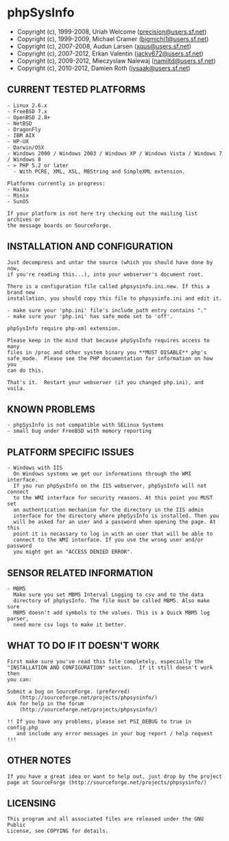 phpSysInfo
==============

* Copyright (c), 1999-2008, Uriah Welcome (precision@users.sf.net)
* Copyright (c), 1999-2009, Michael Cramer (bigmichi1@users.sf.net)
* Copyright (c), 2007-2008, Audun Larsen (xqus@users.sf.net)
* Copyright (c), 2007-2012, Erkan Valentin (jacky672@users.sf.net)
* Copyright (c), 2009-2012, Mieczyslaw Nalewaj (namiltd@users.sf.net)
* Copyright (c), 2010-2012, Damien Roth (iysaak@users.sf.net)

CURRENT TESTED PLATFORMS
------------------------
    - Linux 2.6.x
	- FreeBSD 7.x
	- OpenBSD 2.8+
	- NetBSD
	- DragonFly
	- IBM AIX
	- HP-UX
	- Darwin/OSX
	- Windows 2000 / Windows 2003 / Windows XP / Windows Vista / Windows 7 / Windows 8
	- > PHP 5.2 or later
	  - With PCRE, XML, XSL, MBString and SimpleXML extension.

    Platforms currently in progress:
	- Haiku
	- Minix
	- SunOS

	If your platform is not here try checking out the mailing list archives or
	the message boards on SourceForge.

INSTALLATION AND CONFIGURATION
------------------------------
	Just decompress and untar the source (which you should have done by now,
	if you're reading this...), into your webserver's document root.

	There is a configuration file called phpsysinfo.ini.new. If this a brand new
	installation, you should copy this file to phpsysinfo.ini and edit it.

	- make sure your 'php.ini' file's include_path entry contains "."
	- make sure your 'php.ini' has safe_mode set to 'off'.

	phpSysInfo require php-xml extension.

	Please keep in the mind that because phpSysInfo requires access to many
	files in /proc and other system binary you **MUST DISABLE** php's
	safe_mode.  Please see the PHP documentation for information on how you
	can do this.

	That's it.  Restart your webserver (if you changed php.ini), and voila.

KNOWN PROBLEMS
--------------
	- phpSysInfo is not compatible with SELinux Systems
	- small bug under FreeBSD with memory reporting

PLATFORM SPECIFIC ISSUES
------------------------
	- Windows with IIS
	  On Windows systems we get our informations through the WMI interface.
	  If you run phpSysInfo on the IIS webserver, phpSysInfo will not connect
	  to the WMI interface for security reasons. At this point you MUST set
	  an authentication mechanism for the directory in the IIS admin
	  interface for the directory where phpSysInfo is installed. Then you
	  will be asked for an user and a password when opening the page. At this
	  point it is necassary to log in with an user that will be able to 
	  connect to the WMI interface. If you use the wrong user and/or password
	  you might get an "ACCESS DENIED ERROR".

SENSOR RELATED INFORMATION
---------------------------
	- MBM5
	  Make sure you set MBM5 Interval Logging to csv and to the data
	  directory of phpSysInfo. The file must be called MBM5. Also make sure
	  MBM5 doesn't add symbols to the values. This is a Quick MBM5 log parser,
	  need more csv logs to make it better.

WHAT TO DO IF IT DOESN'T WORK
-----------------------------
	First make sure you've read this file completely, especially the
	"INSTALLATION AND CONFIGURATION" section.  If it still doesn't work then
	you can:
	
	Submit a bug on SourceForge. (preferred)
		(http://sourceforge.net/projects/phpsysinfo/)
	Ask for help in the forum
		(http://sourceforge.net/projects/phpsysinfo/)
	
	!! If you have any problems, please set PSI_DEBUG to true in config.php
	   and include any error messages in your bug report / help request !!!

OTHER NOTES
-----------
	If you have a great idea or want to help out, just drop by the project
	page at SourceForge (http://sourceforge.net/projects/phpsysinfo/)

LICENSING
---------
	This program and all associated files are released under the GNU Public
	License, see COPYING for details.
